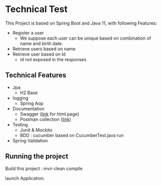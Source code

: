 # Technical Test

This Project is based on Spring Boot and Java 11, with following Features:
* Register a user
    * We suppose each user can be unique based on combination of name and birth date.
* Retrieve users based on name
* Retrieve user based on Id
    * id not exposed in the responses
    
## Technical Features

* Jpa
    * H2 Base
* logging
    * Spring Aop
* Documentation
    * Swagger ([link](http://localhost:8080/swagger-ui.html) for html page)
    * Postman collection ([link](./User%20Registery.postman_collection.json))
* Testing
    * Junit & Mockito
    * BDD : cucumber based on CucumberTest.java run
* Spring Validation

## Running the project

Build this project : mvn clean compile

launch Application.